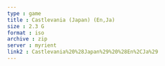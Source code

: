 ```yaml
---
type : game
title : Castlevania (Japan) (En,Ja)
size : 2.3 G
format : iso
archive : zip
server : myrient
link2 : Castlevania%20%28Japan%29%20%28En%2CJa%29
---
```


